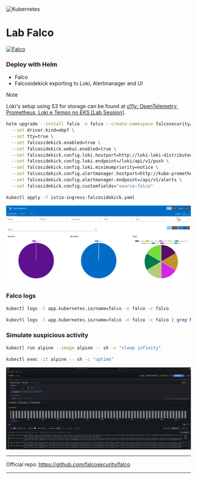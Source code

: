 ![Kubernetes](https://img.shields.io/badge/kubernetes-%23326ce5.svg?style=for-the-badge&logo=kubernetes&logoColor=white)

# Lab Falco

[![Falco](https://falco.org/img/brand/falco-horizontal-color.svg)](https://falco.org)

### Deploy with Helm

- Falco
- Falcosidekick exporting to Loki, Alertmanager and UI

> [!NOTE]
> Loki's setup using S3 for storage can be found at [o11y: OpenTelemetry, Prometheus, Loki e Tempo no EKS [Lab Session]](https://dev.to/aws-builders/o11y-opentelemetry-prometheus-loki-e-tempo-no-eks-lab-session-2o4b).

```sh
helm upgrade --install falco -n falco --create-namespace falcosecurity/falco \
  --set driver.kind=ebpf \
  --set tty=true \
  --set falcosidekick.enabled=true \
  --set falcosidekick.webui.enabled=true \
  --set falcosidekick.config.loki.hostport=http://loki-loki-distributed-gateway.o11y.svc.cluster.local:80 \
  --set falcosidekick.config.loki.endpoint=/loki/api/v1/push \
  --set falcosidekick.config.loki.minimumpriority=notice \
  --set falcosidekick.config.alertmanager.hostport=http://kube-prometheus-stack-alertmanager.o11y.svc.cluster.local:9093/ \
  --set falcosidekick.config.alertmanager.endpoint=/api/v1/alerts \
  --set falcosidekick.config.customfields="source:falco"
```
```sh
kubectl apply -f istio-ingress-falcosidekick.yaml
```

![Falcosidekick_ui](./img/Falcosidekick_ui.png)

### Falco logs

```sh
kubectl logs -l app.kubernetes.io/name=falco -n falco -c falco
```
```sh
kubectl logs -l app.kubernetes.io/name=falco -n falco -c falco | grep Notice
```

### Simulate suspicious activity

```sh
kubectl run alpine --image alpine -- sh -c "sleep infinity"
```
```sh
kubectl exec -it alpine -- sh -c "uptime"
```

![Grafana_Loki](./img/Loki.png)

---

Official repo: https://github.com/falcosecurity/falco

---